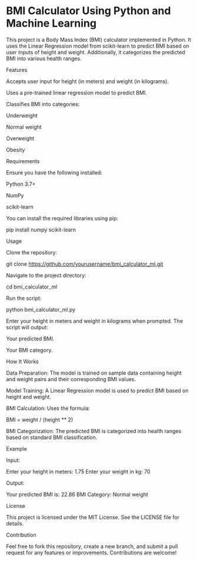 # BMI Calculator Using Python and Machine Learning

This project is a Body Mass Index (BMI) calculator implemented in Python. It uses the Linear Regression model from scikit-learn to predict BMI based on user inputs of height and weight. Additionally, it categorizes the predicted BMI into various health ranges.

Features

Accepts user input for height (in meters) and weight (in kilograms).

Uses a pre-trained linear regression model to predict BMI.

Classifies BMI into categories:

Underweight

Normal weight

Overweight

Obesity

Requirements

Ensure you have the following installed:

Python 3.7+

NumPy

scikit-learn

You can install the required libraries using pip:

pip install numpy scikit-learn

Usage

Clone the repository:

git clone https://github.com/yourusername/bmi_calculator_ml.git

Navigate to the project directory:

cd bmi_calculator_ml

Run the script:

python bmi_calculator_ml.py

Enter your height in meters and weight in kilograms when prompted. The script will output:

Your predicted BMI.

Your BMI category.

How It Works

Data Preparation: The model is trained on sample data containing height and weight pairs and their corresponding BMI values.

Model Training: A Linear Regression model is used to predict BMI based on height and weight.

BMI Calculation: Uses the formula:

BMI = weight / (height ** 2)

BMI Categorization: The predicted BMI is categorized into health ranges based on standard BMI classification.

Example

Input:

Enter your height in meters: 1.75
Enter your weight in kg: 70

Output:

Your predicted BMI is: 22.86
BMI Category: Normal weight

License

This project is licensed under the MIT License. See the LICENSE file for details.

Contribution

Feel free to fork this repository, create a new branch, and submit a pull request for any features or improvements. Contributions are welcome!
